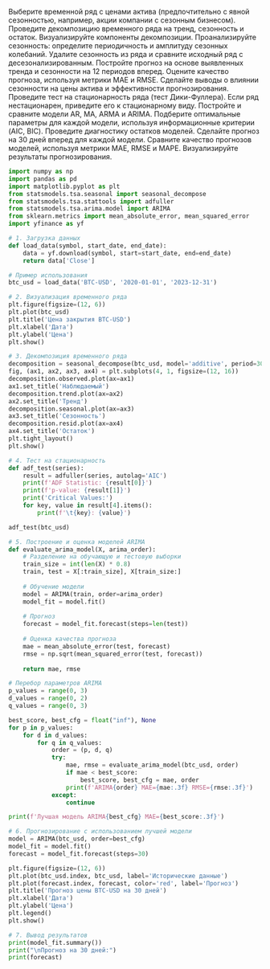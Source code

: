 Выберите временной ряд с ценами актива (предпочтительно с явной сезонностью, например, акции компании с сезонным бизнесом).\
Проведите декомпозицию временного ряда на тренд, сезонность и остаток.
Визуализируйте компоненты декомпозиции.
Проанализируйте сезонность: определите периодичность и амплитуду сезонных колебаний.
Удалите сезонность из ряда и сравните исходный ряд с десезонализированным.
Постройте прогноз на основе выявленных тренда и сезонности на 12 периодов вперед.
Оцените качество прогноза, используя метрики MAE и RMSE.
Сделайте выводы о влиянии сезонности на цены актива и эффективности прогнозирования.
Проведите тест на стационарность ряда (тест Дики-Фуллера).
Если ряд нестационарен, приведите его к стационарному виду.
Постройте и сравните модели AR, MA, ARMA и ARIMA.
Подберите оптимальные параметры для каждой модели, используя информационные критерии (AIC, BIC).
Проведите диагностику остатков моделей.
Сделайте прогноз на 30 дней вперед для каждой модели.
Сравните качество прогнозов моделей, используя метрики MAE, RMSE и MAPE.
Визуализируйте результаты прогнозирования.


```python
import numpy as np
import pandas as pd
import matplotlib.pyplot as plt
from statsmodels.tsa.seasonal import seasonal_decompose
from statsmodels.tsa.stattools import adfuller
from statsmodels.tsa.arima.model import ARIMA
from sklearn.metrics import mean_absolute_error, mean_squared_error
import yfinance as yf

# 1. Загрузка данных
def load_data(symbol, start_date, end_date):
    data = yf.download(symbol, start=start_date, end=end_date)
    return data['Close']

# Пример использования
btc_usd = load_data('BTC-USD', '2020-01-01', '2023-12-31')

# 2. Визуализация временного ряда
plt.figure(figsize=(12, 6))
plt.plot(btc_usd)
plt.title('Цена закрытия BTC-USD')
plt.xlabel('Дата')
plt.ylabel('Цена')
plt.show()

# 3. Декомпозиция временного ряда
decomposition = seasonal_decompose(btc_usd, model='additive', period=30)
fig, (ax1, ax2, ax3, ax4) = plt.subplots(4, 1, figsize=(12, 16))
decomposition.observed.plot(ax=ax1)
ax1.set_title('Наблюдаемый')
decomposition.trend.plot(ax=ax2)
ax2.set_title('Тренд')
decomposition.seasonal.plot(ax=ax3)
ax3.set_title('Сезонность')
decomposition.resid.plot(ax=ax4)
ax4.set_title('Остаток')
plt.tight_layout()
plt.show()

# 4. Тест на стационарность
def adf_test(series):
    result = adfuller(series, autolag='AIC')
    print(f'ADF Statistic: {result[0]}')
    print(f'p-value: {result[1]}')
    print('Critical Values:')
    for key, value in result[4].items():
        print(f'\t{key}: {value}')

adf_test(btc_usd)

# 5. Построение и оценка моделей ARIMA
def evaluate_arima_model(X, arima_order):
    # Разделение на обучающую и тестовую выборки
    train_size = int(len(X) * 0.8)
    train, test = X[:train_size], X[train_size:]
    
    # Обучение модели
    model = ARIMA(train, order=arima_order)
    model_fit = model.fit()
    
    # Прогноз
    forecast = model_fit.forecast(steps=len(test))
    
    # Оценка качества прогноза
    mae = mean_absolute_error(test, forecast)
    rmse = np.sqrt(mean_squared_error(test, forecast))
    
    return mae, rmse

# Перебор параметров ARIMA
p_values = range(0, 3)
d_values = range(0, 2)
q_values = range(0, 3)

best_score, best_cfg = float("inf"), None
for p in p_values:
    for d in d_values:
        for q in q_values:
            order = (p, d, q)
            try:
                mae, rmse = evaluate_arima_model(btc_usd, order)
                if mae < best_score:
                    best_score, best_cfg = mae, order
                print(f'ARIMA{order} MAE={mae:.3f} RMSE={rmse:.3f}')
            except:
                continue

print(f'Лучшая модель ARIMA{best_cfg} MAE={best_score:.3f}')

# 6. Прогнозирование с использованием лучшей модели
model = ARIMA(btc_usd, order=best_cfg)
model_fit = model.fit()
forecast = model_fit.forecast(steps=30)

plt.figure(figsize=(12, 6))
plt.plot(btc_usd.index, btc_usd, label='Исторические данные')
plt.plot(forecast.index, forecast, color='red', label='Прогноз')
plt.title('Прогноз цены BTC-USD на 30 дней')
plt.xlabel('Дата')
plt.ylabel('Цена')
plt.legend()
plt.show()

# 7. Вывод результатов
print(model_fit.summary())
print("\nПрогноз на 30 дней:")
print(forecast)
```
